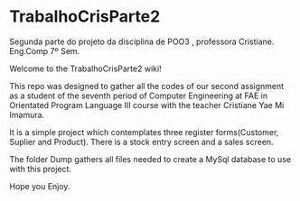 # TrabalhoCrisParte2
Segunda parte do projeto da disciplina de POO3 , professora Cristiane. Eng.Comp 7º Sem.

Welcome to the TrabalhoCrisParte2 wiki!

This repo was designed to gather all the codes of our second assignment as a student of 
the seventh period of Computer Engineering at FAE in Orientated Program Language III course with 
the teacher Cristiane Yae Mi Imamura.

It is a simple project which contemplates three register forms(Customer, Suplier and Product).
There is a stock entry screen and a sales screen.

The folder Dump gathers all files needed to create a MySql database to use with this project.

Hope you Enjoy.
